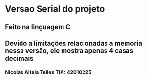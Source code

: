 # Versao Serial do projeto
## Feito na linguagem C
## Devido a limitações relacionadas a memoria nessa versão, ele mostra apenas 4 casas decimais

### Nicolas Alteia Telles TIA: 42010225
